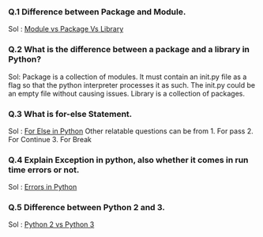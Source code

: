 ### Q.1 Difference between Package and Module.

Sol : [Module vs Package Vs Library](https://knowpapa.com/modpaclib-py/)

### Q.2 What is the difference between a package and a library in Python?
Sol: Package is a collection of modules. It must contain an init.py file as a flag so that the python interpreter processes it as such.
     The init.py could be an empty file without causing issues. Library is a collection of packages.

### Q.3 What is for-else Statement.

Sol : [For Else in Python](https://www.w3schools.com/python/gloss_python_for_else.asp)
     Other relatable questions can be from
     1. For pass
     2. For Continue
     3. For Break


### Q.4 Explain Exception in python, also whether it comes in run time errors or not.

Sol : [Errors in Python](https://www.tutorialspoint.com/Are-Python-Exceptions-runtime-errors)

### Q.5 Difference between Python 2 and 3.

Sol : [Python 2 vs Python 3](https://www.guru99.com/python-2-vs-python-3.html)
